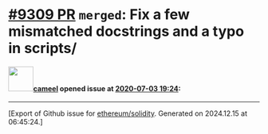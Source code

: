 # [\#9309 PR](https://github.com/ethereum/solidity/pull/9309) `merged`: Fix a few mismatched docstrings and a typo in scripts/

#### <img src="https://avatars.githubusercontent.com/u/137030?v=4" width="50">[cameel](https://github.com/cameel) opened issue at [2020-07-03 19:24](https://github.com/ethereum/solidity/pull/9309):






-------------------------------------------------------------------------------



[Export of Github issue for [ethereum/solidity](https://github.com/ethereum/solidity). Generated on 2024.12.15 at 06:45:24.]
